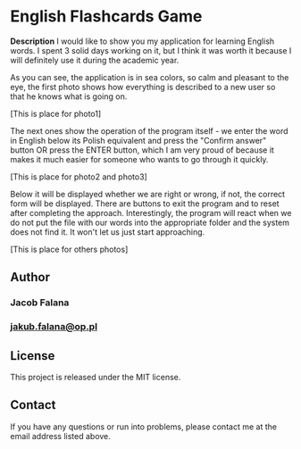 # English Flashcards Game

**Description**
I would like to show you my application for learning English words.  I spent 3 solid days working on it, but I think it was worth it because I will definitely use it during the academic year.

As you can see, the application is in sea colors, so calm and pleasant to the eye, the first photo shows how everything is described to a new user so that he knows what is going on.

[This is place for photo1]

The next ones show the operation of the program itself - we enter the word in English below its Polish equivalent and press the "Confirm answer" button OR press the ENTER button, which I am very proud of because it makes it much easier for someone who wants to go through it quickly.

[This is place for photo2 and photo3]

Below it will be displayed whether we are right or wrong, if not, the correct form will be displayed.  There are buttons to exit the program and to reset after completing the approach.  Interestingly, the program will react when we do not put the file with our words into the appropriate folder and the system does not find it.  It won't let us just start approaching.

[This is place for others photos]


## Author
### Jacob Falana
### jakub.falana@op.pl

## License
This project is released under the MIT license.

## Contact
If you have any questions or run into problems, please contact me at the email address listed above.
